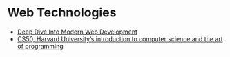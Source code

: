 # Web Technologies

- [Deep Dive Into Modern Web Development](https://fullstackopen.com/en/#course-contents)
- [CS50, Harvard University’s introduction to computer science and the art of programming](https://cs50.harvard.edu/x/2024/)